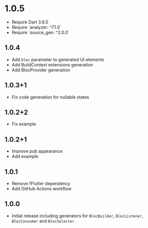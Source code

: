 # 1.0.5

* Require Dart 3.6.0
* Require ´analyzer: ^7.1.0´
* Require ´source_gen: ^2.0.0´

## 1.0.4

* Add `bloc` parameter to generated UI elements
* Add BuildContext extensions generation
* Add BlocProvider generation

## 1.0.3+1

* Fix code generation for nullable states

## 1.0.2+2

* Fix example

## 1.0.2+1

* Improve pub appearance
* Add example

## 1.0.1

* Remove fFlutter dependency
* Add GitHub Actions workflow

## 1.0.0

* Initial release including generators for `BlocBuilder`, `BlocListener`, `BlocConsumer` and `BlocSelector`
